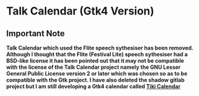 # Talk Calendar (Gtk4 Version)


## Important Note

**Talk Calendar which used the Flite speech sythesiser has been removed. Although I thought that the Flite (Festival Lite) speech sythesiser had a BSD-like license it has been pointed out that it may not be compatible with the license of the Talk Calendar project namely the GNU Lesser General Public License version 2 or later which was chosen so as to be compatible with the  Gtk project. I have also deleted the shadow gitlab project but I am still developing a Gtk4 calendar called [Tiki Calendar](https://github.com/crispinalan/tikicalendar)**  
